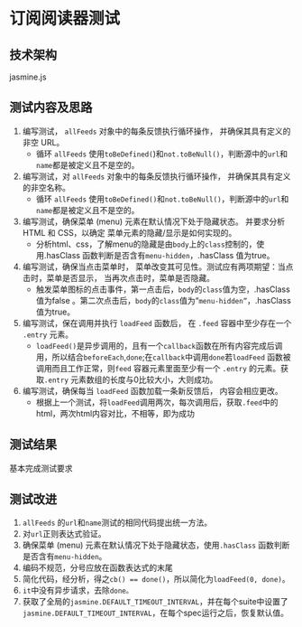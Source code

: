 # 订阅阅读器测试

## 技术架构

  jasmine.js

## 测试内容及思路

1. 编写测试， `allFeeds` 对象中的每条反馈执行循环操作， 并确保其具有定义的非空 URL。
   - 循环 `allFeeds` 使用`toBeDefined(`)和`not.toBeNull()`，判断源中的`url`和`name`都是被定义且不是空的。
2. 编写测试，对 `allFeeds` 对象中的每条反馈执行循环操作， 并确保其具有定义的非空名称。 
   - 循环 `allFeeds` 使用`toBeDefined()`和`not.toBeNull()`，判断源中的`url`和`name`都是被定义且不是空的。
3. 编写测试，确保菜单 (menu) 元素在默认情况下处于隐藏状态。 并要求分析 HTML 和 CSS，以确定 菜单元素的隐藏/显示是如何实现的。
   - 分析html、css，了解menu的隐藏是由`body`上的`class`控制的，使用.hasClass 函数判断是否含有`menu-hidden`，.hasClass 值为true。
4. 编写测试，确保当点击菜单时， 菜单改变其可见性。测试应有两项期望：当点击时，菜单是否显示， 当再次点击时，菜单是否隐藏。
   - 触发菜单图标的点击事件，第一点击后，`body`的`class`值为空，.hasClass 值为false 。第二次点击后，`body`的`class`值为“`menu-hidden”`，.hasClass 值为true。
5. 编写测试，保在调用并执行 `loadFeed` 函数后， 在 `.feed` 容器中至少存在一个 `.entry` 元素。
   - `loadFeed()`是异步调用的，且有一个`callback`函数在所有内容完成后调用，所以结合`beforeEach`,`done`;在`callback`中调用`done`若`loadFeed` 函数被调用而且工作正常，则`feed` 容器元素里面至少有一个 `.entry` 的元素。获取`.entry` 元素数组的长度与0比较大小，大则成功。
6. 编写测试，确保每当 `loadFeed` 函数加载一条新反馈后， 内容会相应更改。
   - 根据上一个测试，将`loadFeed`调用两次，每次调用后，获取`.feed`中的html，两次html内容对比，不相等，即为成功

## 测试结果

   基本完成测试要求

## 测试改进
1. `allFeeds` 的`url`和`name`测试的相同代码提出统一方法。
2. 对`url`正则表达式验证。
3. 确保菜单 (menu) 元素在默认情况下处于隐藏状态，使用`.hasClass` 函数判断是否含有`menu-hidden`。
4. 编码不规范，分号应放在函数表达式的末尾
5. 简化代码，经分析，得之`cb() == done()`，所以简化为`loadFeed(0, done)`。
6. `it`中没有异步请求，去除`done。`
7. 获取了全局的`jasmine.DEFAULT_TIMEOUT_INTERVAL`，并在每个suite中设置了`jasmine.DEFAULT_TIMEOUT_INTERVAL`，在每个spec运行之后，恢复默认值。



